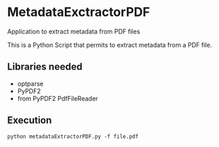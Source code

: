 # MetadataExctractorPDF
Application to extract metadata from PDF files

This is a Python Script that permits to extract metadata from a PDF file.

<b><h2>Libraries needed</h2></b>
- optparse
- PyPDF2
- from PyPDF2 PdfFileReader

<b><h2>Execution</h2></b>

    python metadataExtractorPDF.py -f file.pdf
